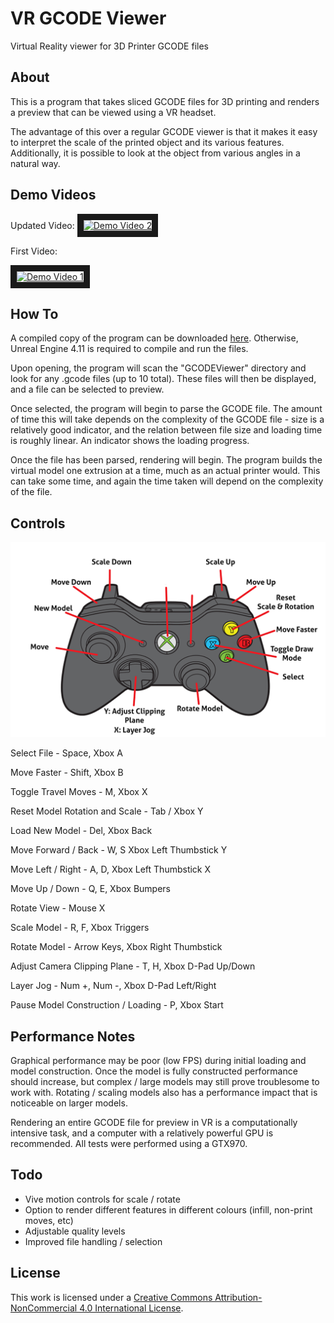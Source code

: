 # VR GCODE Viewer
Virtual Reality viewer for 3D Printer GCODE files

## About
This is a program that takes sliced GCODE files for 3D printing and renders a preview that can be viewed using a VR headset.

The advantage of this over a regular GCODE viewer is that it makes it easy to interpret the scale of the printed object and its various features. Additionally, it is possible to look at the object from various angles in a natural way.

## Demo Videos
Updated Video:
<a href="http://www.youtube.com/watch?feature=player_embedded&v=D7j5xxwkkqo
" target="_blank"><img src="http://img.youtube.com/vi/D7j5xxwkkqo/0.jpg" 
alt="Demo Video 2" width="800" height="450" border="10" /></a>

First Video:

<a href="http://www.youtube.com/watch?feature=player_embedded&v=w0qat7VMZCM
" target="_blank"><img src="http://img.youtube.com/vi/w0qat7VMZCM/0.jpg" 
alt="Demo Video 1" width="800" height="450" border="10" /></a>

## How To
A compiled copy of the program can be downloaded [here](https://dl.dropboxusercontent.com/u/20412569/downloads/VRGCODE.zip). Otherwise, Unreal Engine 4.11 is required to compile and run the files. 

Upon opening, the program will scan the "GCODEViewer" directory and look for any .gcode files (up to 10 total). These files will then be displayed, and a file can be selected to preview.

Once selected, the program will begin to parse the GCODE file. The amount of time this will take depends on the complexity of the GCODE file - size is a relatively good indicator, and the relation between file size and loading time is roughly linear. An indicator shows the loading progress.

Once the file has been parsed, rendering will begin. The program builds the virtual model one extrusion at a time, much as an actual printer would. This can take some time, and again the time taken will depend on the complexity of the file.

## Controls

<img src="https://raw.githubusercontent.com/chrissbarr/VR-GCODE/master/XboxControlScheme.png" width="800">

Select File - Space, Xbox A

Move Faster - Shift, Xbox B

Toggle Travel Moves - M, Xbox X

Reset Model Rotation and Scale - Tab / Xbox Y

Load New Model - Del, Xbox Back

Move Forward / Back - W, S  Xbox Left Thumbstick Y

Move Left / Right - A, D, Xbox Left Thumbstick X

Move Up / Down - Q, E, Xbox Bumpers

Rotate View - Mouse X

Scale Model - R, F, Xbox Triggers

Rotate Model - Arrow Keys, Xbox Right Thumbstick

Adjust Camera Clipping Plane - T, H, Xbox D-Pad Up/Down

Layer Jog - Num +, Num -, Xbox D-Pad Left/Right

Pause Model Construction / Loading - P, Xbox Start

## Performance Notes
Graphical performance may be poor (low FPS) during initial loading and model construction. Once the model is fully constructed performance should increase, but complex / large models may still prove troublesome to work with. Rotating / scaling models also has a performance impact that is noticeable on larger models.

Rendering an entire GCODE file for preview in VR is a computationally intensive task, and a computer with a relatively powerful GPU is recommended. All tests were performed using a GTX970.

## Todo
* Vive motion controls for scale / rotate
* Option to render different features in different colours (infill, non-print moves, etc)
* Adjustable quality levels
* Improved file handling / selection

## License
This work is licensed under a [Creative Commons Attribution-NonCommercial 4.0 International License](http://creativecommons.org/licenses/by-nc/4.0/).
